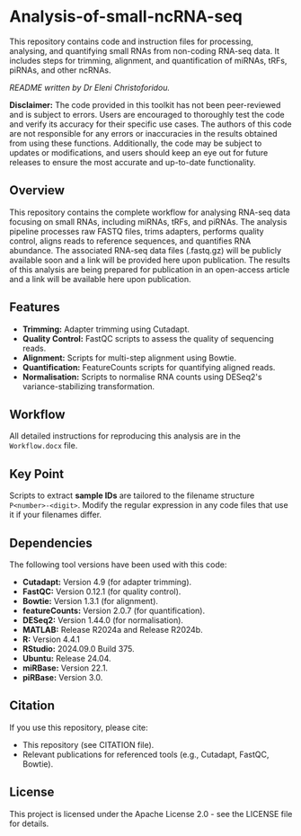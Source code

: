 # Analysis-of-small-ncRNA-seq
This repository contains code and instruction files for processing, analysing, and quantifying small RNAs from non-coding RNA-seq data. It includes steps for trimming, alignment, and quantification of miRNAs, tRFs, piRNAs, and other ncRNAs.

_README written by Dr Eleni Christoforidou._

**Disclaimer:** The code provided in this toolkit has not been peer-reviewed and is subject to errors. Users are encouraged to thoroughly test the code and verify its accuracy for their specific use cases. The authors of this code are not responsible for any errors or inaccuracies in the results obtained from using these functions. Additionally, the code may be subject to updates or modifications, and users should keep an eye out for future releases to ensure the most accurate and up-to-date functionality.

## Overview
This repository contains the complete workflow for analysing RNA-seq data focusing on small RNAs, including miRNAs, tRFs, and piRNAs. The analysis pipeline processes raw FASTQ files, trims adapters, performs quality control, aligns reads to reference sequences, and quantifies RNA abundance. The associated RNA-seq data files (.fastq.gz) will be publicly available soon and a link will be provided here upon publication. The results of this analysis are being prepared for publication in an open-access article and a link will be available here upon publication.

## Features
- **Trimming:** Adapter trimming using Cutadapt.
- **Quality Control:** FastQC scripts to assess the quality of sequencing reads.
- **Alignment:** Scripts for multi-step alignment using Bowtie.
- **Quantification:** FeatureCounts scripts for quantifying aligned reads.
- **Normalisation:** Scripts to normalise RNA counts using DESeq2's variance-stabilizing transformation.

## Workflow
All detailed instructions for reproducing this analysis are in the `Workflow.docx` file.

## Key Point
Scripts to extract **sample IDs** are tailored to the filename structure `P<number>-<digit>`. Modify the regular expression in any code files that use it if your filenames differ.

## Dependencies
The following tool versions have been used with this code:
- **Cutadapt:** Version 4.9 (for adapter trimming).
- **FastQC:** Version 0.12.1 (for quality control).
- **Bowtie:** Version 1.3.1 (for alignment).
- **featureCounts:** Version 2.0.7 (for quantification).
- **DESeq2:** Version 1.44.0 (for normalisation).
- **MATLAB:** Release R2024a and Release R2024b.
- **R:** Version 4.4.1
- **RStudio:** 2024.09.0 Build 375.
- **Ubuntu:** Release 24.04.
- **miRBase:** Version 22.1.
- **piRBase:** Version 3.0.

## Citation
If you use this repository, please cite:
- This repository (see CITATION file).
- Relevant publications for referenced tools (e.g., Cutadapt, FastQC, Bowtie).

## License
This project is licensed under the Apache License 2.0 - see the LICENSE file for details.
